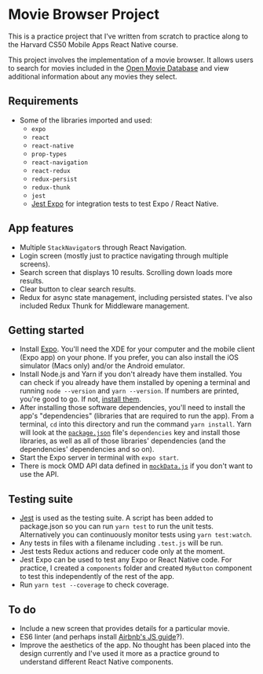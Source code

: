 # Movie Browser Project
This is a practice project that I've written from scratch to practice along to the Harvard CS50 Mobile Apps React Native course.

This project involves the implementation of a movie browser. It allows users to search for movies included in the [Open Movie Database](http://www.omdbapi.com/)
and view additional information about any movies they select.

## Requirements
- Some of the libraries imported and used:
  - `expo`
  - `react`
  - `react-native`
  - `prop-types`
  - `react-navigation`
  - `react-redux`
  - `redux-persist`
  - `redux-thunk`
  - `jest`
  - [Jest Expo](https://github.com/expo/expo/tree/master/packages/jest-expo) for integration tests to test Expo / React Native.

## App features
- Multiple `StackNavigator`s through React Navigation.
- Login screen (mostly just to practice navigating through multiple screens).
- Search screen that displays 10 results. Scrolling down loads more results.
- Clear button to clear search results.
- Redux for async state management, including persisted states. I've also included Redux Thunk for Middleware management.

## Getting started
- Install [Expo](https://docs.expo.io/versions/latest/get-started/installation/). You'll need the XDE for your computer and the mobile client (Expo app) on your phone. If you prefer, you can also install the iOS simulator (Macs only) and/or the Android emulator.
- Install Node.js and Yarn if you don't already have them installed. You can check if you already have them installed by opening a terminal and running `node --version` and `yarn --version`. If numbers are printed, you're good to go. If not, [install them](https://nodejs.org/en/).
- After installing those software dependencies, you'll need to install the app's
"dependencies" (libraries that are required to run the app). From a terminal, `cd`
into this directory and run the command `yarn install`. Yarn will look at the
[`package.json`](/package.json) file's `dependencies` key and install those
libraries, as well as all of those libraries' dependencies (and the dependencies'
dependencies and so on).
- Start the Expo server in terminal with `expo start`.
- There is mock OMD API data defined in [`mockData.js`](./mockData.js) if you don't want to use the API.

## Testing suite
- [Jest](https://jestjs.io/) is used as the testing suite. A script has been added to package.json so you can run `yarn test` to run the unit tests. Alternatively you can continuously monitor tests using `yarn test:watch`.
- Any tests in files with a filename including `.test.js` will be run.
- Jest tests Redux actions and reducer code only at the moment.
- Jest Expo can be used to test any Expo or React Native code. For practice, I created a `components` folder and created `MyButton` component to test this independently of the rest of the app.
- Run `yarn test --coverage` to check coverage.

## To do
- Include a new screen that provides details for a particular movie.
- ES6 linter (and perhaps install [Airbnb's JS guide](https://github.com/airbnb/javascript/tree/master/react)?).
- Improve the aesthetics of the app. No thought has been placed into the design currently and I've used it more as a practice ground to understand different React Native components.